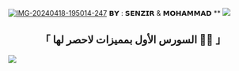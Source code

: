 <a href="https://ibb.co/2YyDnqj"><img src="https://i.ibb.co/3Y7Dr10/IMG-20240418-195014-247.jpg" alt="IMG-20240418-195014-247" border="0"></a>                   𝗕𝗬 : 𝗦𝗘𝗡𝗭𝗜𝗥 & 𝗠𝗢𝗛𝗔𝗠𝗠𝗔𝗗 **
<a href="https://www.youtube.com/watch?v=dQw4w9WgXcQ"><img src="https://user-images.githubusercontent.com/73097560/115834477-dbab4500-a447-11eb-908a-139a6edaec5c.gif"></a>

<h2 align="center">
   「 السورس الأول بمميزات لاحصر لها 🤸‍♂️ 」
</h2>

<a href="https://www.youtube.com/watch?v=dQw4w9WgXcQ"><img src="https://user-images.githubusercontent.com/73097560/115834477-dbab4500-a447-11eb-908a-139a6edaec5c.gif"></a>
